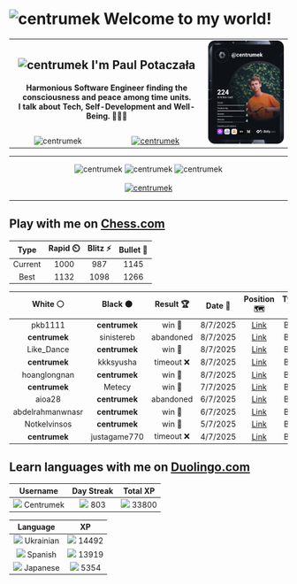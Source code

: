 <h1>
  <img
    src="https://emojis.slackmojis.com/emojis/images/1531849430/4246/blob-sunglasses.gif"
    width="30"
    alt="centrumek"
  />
  Welcome to my world!
</h1>

<table>
  <tbody>
    <tr>
      <td align="center" width="70%" colspan="2">
        <h2>
          <img
            src="https://raw.githubusercontent.com/MartinHeinz/MartinHeinz/master/wave.gif"
            width="30px"
            alt="centrumek"
          />
          I'm Paul Potaczała
        </h2>
        <h4>
          Harmonious Software Engineer finding the consciousness and peace among time units.
          <br/>
          I talk about Tech, Self-Development and Well-Being. 🌿🧘🚀
        </h4>
      </td>
      <td width="30%" rowspan="2">
        <a href="https://app.daily.dev/centrumek">
          <img
            src="./devcard.svg"
            alt="centrumek"
          />
        </a>
      </td>
    </tr>
    <tr align="center">
      <td>
        <img
          src="https://komarev.com/ghpvc/?username=centrumek&label=visitors&color=0e75b6&style=flat"
          alt="centrumek"
        >
      </td>
      <td>
        <a href="https://stackoverflow.com/users/14496012/centrumek">
          <img
            src="https://stackoverflow.com/users/flair/14496012.png?theme=dark"
            alt="centrumek"
          >
        </a>
      </td>
    </tr>
  </tbody>
</table>

---
<div align="center">
  <img 
    src="https://github-readme-stats.vercel.app/api?username=centrumek&show_icons=true&count_private=true&theme=dark&hide_border=true&hide=issues,contribs&bg_color=00000000"
    alt="centrumek"
  />
  <img
    src="https://github-readme-stats.vercel.app/api/top-langs/?username=centrumek&layout=compact&hide_border=true&theme=dark&bg_color=00000000&langs_count=6&exclude_repo=air-statistic-app"
    alt="centrumek"
  />
  <img 
    src="https://github-readme-streak-stats.herokuapp.com?user=centrumek&theme=dark&hide_border=true&background=FFFFFF00"
    alt="centrumek"
  />
  <br/>
  <br/>
  <a href="https://www.buymeacoffee.com/centrumek">
    <img
      src="https://cdn.buymeacoffee.com/buttons/v2/default-orange.png"
      height="50"
      width="210"
      alt="centrumek"
    />
  </a>
</div>

---

## Play with me on [Chess.com](https://www.chess.com/member/centrumek)

<div align="center">
<!--START_SECTION:chessStats-->
<!-- Automatically generated with https://github.com/Balastrong/chess-stats-action -->

| Type | Rapid ⏲️ | Blitz ⚡ | Bullet 🔫 |
|:---:|:---:|:---:|:---:|
| Current | 1000 | 987 | 1145 |
| Best | 1132 | 1098 | 1266 |

| White ⚪ | Black ⚫ | Result 🏆 | Date 📅 | Position 🗺️ | Type 🕕 |
|:---:|:---:|:---:|:---:|:---:|:---:|
| pkb1111 | **centrumek** | win 🥇 | 8/7/2025 | <a href="http://www.ee.unb.ca/cgi-bin/tervo/fen.pl?select=8/2q5/6p1/P4p1p/7P/4k3/6PK/8 w - - 1 49">Link</a> | Blitz |
| **centrumek** | sinistereb | abandoned  | 8/7/2025 | <a href="http://www.ee.unb.ca/cgi-bin/tervo/fen.pl?select=2R5/5ppk/7p/3K3P/7r/4r3/8/8 w - - 1 39">Link</a> | Blitz |
| Like_Dance | **centrumek** | win 🥇 | 8/7/2025 | <a href="http://www.ee.unb.ca/cgi-bin/tervo/fen.pl?select=8/8/8/5p2/3b4/4kP2/6K1/8 w - - 4 62">Link</a> | Blitz |
| **centrumek** | kkksyusha | timeout ❌ | 8/7/2025 | <a href="http://www.ee.unb.ca/cgi-bin/tervo/fen.pl?select=1r6/8/8/3P2k1/4p3/1p2Pp2/1b3K2/8 w - - 0 56">Link</a> | Blitz |
| hoanglongnan | **centrumek** | win 🥇 | 8/7/2025 | <a href="http://www.ee.unb.ca/cgi-bin/tervo/fen.pl?select=8/8/2b1rB2/kp6/5Kp1/P1P5/8/8 w - - 6 60">Link</a> | Blitz |
| **centrumek** | Metecy | win 🥇 | 7/7/2025 | <a href="http://www.ee.unb.ca/cgi-bin/tervo/fen.pl?select=Q1k4r/1R2n3/6p1/4Pp1p/2B2P1P/8/2P3P1/6K1 b - - 4 36">Link</a> | Blitz |
| aioa28 | **centrumek** | abandoned  | 6/7/2025 | <a href="http://www.ee.unb.ca/cgi-bin/tervo/fen.pl?select=1Q2k3/8/8/3P3p/6p1/3K1pP1/PP2rP1P/5R2 b - - 2 39">Link</a> | Blitz |
| abdelrahmanwnasr | **centrumek** | win 🥇 | 6/7/2025 | <a href="http://www.ee.unb.ca/cgi-bin/tervo/fen.pl?select=5r2/6k1/7R/5KP1/7P/8/8/8 w - - 15 67">Link</a> | Blitz |
| Notkelvinsos | **centrumek** | win 🥇 | 5/7/2025 | <a href="http://www.ee.unb.ca/cgi-bin/tervo/fen.pl?select=1r4k1/p5p1/4prq1/7p/1bBP1p2/1PR2P1N/5PPP/4Q1K1 w - - 5 27">Link</a> | Blitz |
| **centrumek** | justagame770 | timeout ❌ | 4/7/2025 | <a href="http://www.ee.unb.ca/cgi-bin/tervo/fen.pl?select=8/8/4p3/K4pbp/4k3/8/8/8 w - - 0 49">Link</a> | Blitz |

<!--END_SECTION:chessStats-->
</div>

## Learn languages with me on [Duolingo.com](https://www.duolingo.com/profile/Centrumek)

<div align="center">
<!--START_SECTION:duolingoStats-->
<!-- Automatically generated with https://github.com/centrumek/duolingo-readme-stats-->

| Username | Day Streak | Total XP |
|:---:|:---:|:---:|
| <img src="https://raw.githubusercontent.com/centrumek/duolingo-readme-stats/main/assets/duolingo.png" height="12"> Centrumek | <img src="https://raw.githubusercontent.com/centrumek/duolingo-readme-stats/main/assets/streakinactive.svg" height="12"> 803 | <img src="https://raw.githubusercontent.com/centrumek/duolingo-readme-stats/main/assets/xp.svg" height="12"> 33800 | <img src="https://raw.githubusercontent.com/centrumek/duolingo-readme-stats/main/assets/xp.svg" height="12"> 0 |

| Language | XP |
|:---:|:---:|
| <img src="https://raw.githubusercontent.com/centrumek/duolingo-readme-stats/main/assets/langs/ukrainian.svg" height="12"> Ukrainian | <img src="https://raw.githubusercontent.com/centrumek/duolingo-readme-stats/main/assets/xp.svg" height="12"> 14492 |
| <img src="https://raw.githubusercontent.com/centrumek/duolingo-readme-stats/main/assets/langs/spanish.svg" height="12"> Spanish | <img src="https://raw.githubusercontent.com/centrumek/duolingo-readme-stats/main/assets/xp.svg" height="12"> 13919 |
| <img src="https://raw.githubusercontent.com/centrumek/duolingo-readme-stats/main/assets/langs/japanese.svg" height="12"> Japanese | <img src="https://raw.githubusercontent.com/centrumek/duolingo-readme-stats/main/assets/xp.svg" height="12"> 5354 |

<!--END_SECTION:duolingoStats-->
</div>
<!--
**centrumek/centrumek** is a ✨ _special_ ✨ repository because its `README.md` (this file) appears on your GitHub profile.

Here are some ideas to get you started:

- 🔭 I’m currently working on ...
- 🌱 I’m currently learning ...
- 👯 I’m looking to collaborate on ...
- 🤔 I’m looking for help with ...
- 💬 Ask me about ...
- 📫 How to reach me: ...
- 😄 Pronouns: ...
- ⚡ Fun fact: ...
-->
